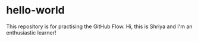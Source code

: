 # hello-world
This repository is for practising the GitHub Flow.
Hi, this is Shriya and I'm an enthusiastic learner!
